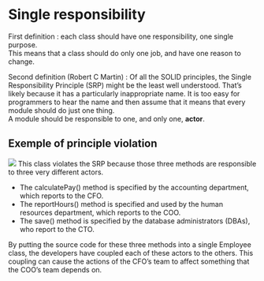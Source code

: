 # Single responsibility

First definition : each class should have one responsibility, one single purpose.  
This means that a class should do only one job, and have one reason to change.

Second definition (Robert C Martin) :
Of all the SOLID principles, the Single Responsibility Principle (SRP) might be the least well
understood. That’s likely because it has a particularly inappropriate name. It is too easy for
programmers to hear the name and then assume that it means that every module should do just one
thing.  
A module should be responsible to one, and only one, **actor**.

## Exemple of principle violation
![](/home/olivier/dev/knowledge/src/main/java/architecture/pattern/solid/s/images/EmployeeWithThreeActors.png)
This class violates the SRP because those three methods are responsible to three very different
actors.
- The calculatePay() method is specified by the accounting department, which reports to the CFO.
- The reportHours() method is specified and used by the human resources department, which
reports to the COO.
- The save() method is specified by the database administrators (DBAs), who report to the CTO.

By putting the source code for these three methods into a single Employee class, the developers have
coupled each of these actors to the others. This coupling can cause the actions of the CFO’s team to
affect something that the COO’s team depends on.



